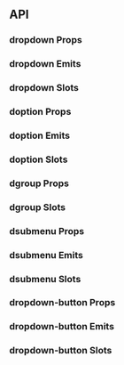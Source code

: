 ## API

### dropdown Props

<field-table :data="dropdownProps"/>

### dropdown Emits

<field-table :data="dropdownEmits" type="emits"/>

### dropdown Slots

<field-table :data="dropdownSlots" type="slots"/>

### doption Props

<field-table :data="doptionProps"/>

### doption Emits

<field-table :data="doptionEmits" type="emits"/>

### doption Slots

<field-table :data="doptionSlots" type="slots"/>

### dgroup Props

<field-table :data="dgroupProps"/>

### dgroup Slots

<field-table :data="dgroupSlots" type="slots"/>

### dsubmenu Props

<field-table :data="dsubmenuProps"/>

### dsubmenu Emits

<field-table :data="dsubmenuEmits" type="emits"/>

### dsubmenu Slots

<field-table :data="dsubmenuSlots" type="slots"/>

### dropdown-button Props

<field-table :data="dropdownButtonProps"/>

### dropdown-button Emits

<field-table :data="dropdownButtonEmits" type="emits"/>

### dropdown-button Slots

<field-table :data="dropdownButtonSlots" type="slots"/>

<script setup>
import { ref } from 'vue'

const dropdownProps = ref([
  {
    name: 'popup-visible (v-model)',
    desc: '弹出框是否可见',
    type: 'boolean',
    value: '-',
  },
  {
    name: 'default-popup-visible',
    desc: '弹出框默认是否可见（非受控模式）',
    type: 'boolean',
    value: 'false',
  },
  {
    name: 'trigger',
    desc: '触发方式',
    type: "'hover' | 'click' | 'focus' | 'contextMenu'",
    value: "'click'",
  },
  {
    name: 'position',
    desc: '弹出位置',
    type: "'top' | 'tl' | 'tr' | 'bottom' | 'bl' | 'br'",
    value: "'bottom'",
  },
  {
    name: 'popup-container',
    desc: '弹出框的挂载容器',
    type: 'string | HTMLElement',
    value: '-',
  },
  {
    name: 'popup-max-height',
    desc: '弹出框最大高度',
    type: 'boolean | number',
    value: 'true',
  },
  {
    name: 'hide-on-select',
    desc: '是否在用户选择后隐藏弹出框',
    type: 'boolean',
    value: 'true',
  },
  {
    name: 'trigger-props',
    desc: 'trigger的属性',
    type: 'TriggerProps',
    value: '-',
  },
])

const dropdownEmits = ref([
  {
    name: 'popup-visible-change',
    desc: '下拉框显示状态发生改变时触发',
    type: 'visible: boolean',
    value: '-',
  },
  {
    name: 'select',
    desc: '用户选择时触发',
    type: 'value: string | number | Record<string, any> | undefined,\nev: Event',
    value: '-',
  },
])

const dropdownSlots = ref([
  {
    name: 'content',
    desc: '内容',
    type: '-',
    value: '-',
  },
  {
    name: 'footer',
    desc: '页脚',
    type: '-',
    value: '-',
  },
])

const doptionProps = ref([
  {
    name: 'value',
    desc: '选项值',
    type: 'string | number | object',
    value: '-',
  },
  {
    name: 'disabled',
    desc: '是否禁用',
    type: 'boolean',
    value: 'false',
  },
])

const doptionEmits = ref([
  {
    name: 'click',
    desc: '点击按钮时触发',
    type: 'ev: MouseEvent',
    value: '-',
  },
])

const doptionSlots = ref([
  {
    name: 'default',
    desc: '选项内容',
    type: '-',
    value: '-',
  },
  {
    name: 'icon',
    desc: '图标',
    type: '-',
    value: '-',
  },
])

const dgroupProps = ref([
  {
    name: 'title',
    desc: '分组标题',
    type: 'string',
    value: '-',
  },
])

const dgroupSlots = ref([
  {
    name: 'title',
    desc: '分组标题',
    type: '-',
    value: '-',
  },
])

const dsubmenuProps = ref([
  {
    name: 'disabled',
    desc: '是否禁用',
    type: 'boolean',
    value: 'false',
  },
  {
    name: 'trigger',
    desc: '触发方式',
    type: "'hover'" | "'click'",
    value: "'click'",
  },
  {
    name: 'position',
    desc: '弹出位置',
    type: "'rt' | 'lt'",
    value: "'rt'",
  },
  {
    name: 'popup-visible (v-model)',
    desc: '弹出框是否可见',
    type: 'boolean',
    value: '-',
  },
  {
    name: 'default-popup-visible',
    desc: '弹出框默认是否可见（非受控模式）',
    type: 'boolean',
    value: 'false',
  },
  {
    name: 'option-props',
    desc: '自定义选项属性',
    type: 'object',
    value: '-',
  },
  {
    name: 'trigger-props',
    desc: 'trigger的属性',
    type: 'TriggerProps',
    value: '-',
  },
])

const dsubmenuEmits = ref([
  {
    name: 'popup-visible-change',
    desc: '下拉框显示状态发生改变时触发',
    type: 'visible: boolean',
    value: '-',
  },
])

const dsubmenuSlots = ref([
  {
    name: 'icon',
    desc: '图标',
    type: '-',
    value: '-',
  },
  {
    name: 'content',
    desc: '子菜单内容',
    type: '-',
    value: '-',
  },
  {
    name: 'footer',
    desc: '页脚',
    type: '-',
    value: '-',
  },
])

const dropdownButtonProps = ref([
  {
    name: 'popup-visible (v-model)',
    desc: '弹出框是否可见',
    type: 'boolean',
    value: '-',
  },
  {
    name: 'default-popup-visible',
    desc: '弹出框默认是否可见（非受控模式）',
    type: 'boolean',
    value: 'false',
  },
  {
    name: 'trigger',
    desc: '触发方式',
    type: "'hover' | 'click' | 'focus' | 'contextMenu'",
    value: "'click'",
  },
  {
    name: 'position',
    desc: '弹出位置',
    type: "'top' | 'tl' | 'tr' | 'bottom' | 'bl' | 'br'",
    value: "'br'",
  },
  {
    name: 'popup-container',
    desc: '弹出框的挂载容器',
    type: 'string | HTMLElement',
    value: '-',
  },
  {
    name: 'disabled',
    desc: '是否禁用',
    type: 'boolean',
    value: 'false',
  },
  {
    name: 'type',
    desc: '按钮类型',
    type: 'string',
    value: '-',
  },
  {
    name: 'size',
    desc: '按钮大小',
    type: 'string',
    value: '-',
  },
  {
    name: 'button-props',
    desc: '按钮属性',
    type: 'ButtonProps',
    value: '-',
  },
  {
    name: 'hide-on-select',
    desc: '是否在用户选择后隐藏弹出框',
    type: 'boolean',
    value: 'true',
  },
])

const dropdownButtonEmits = ref([
  {
    name: 'popup-visible-change',
    desc: '下拉框显示状态发生改变时触发',
    type: 'visible: boolean',
    value: '-',
  },
  {
    name: 'click',
    desc: '点击按钮时触发',
    type: 'ev: MouseEvent',
    value: '-',
  },
  {
    name: 'select',
    desc: '用户选择时触发',
    type: 'value: string | number | Record<string, any> | undefined,\nev: Event',
    value: '-',
  },
])

const dropdownButtonSlots = ref([
  {
    name: 'icon',
    desc: '按钮图标',
    type: 'popupVisible: boolean',
    value: '-',
  },
  {
    name: 'content',
    desc: '内容',
    type: '-',
    value: '-',
  },
])
</script>
